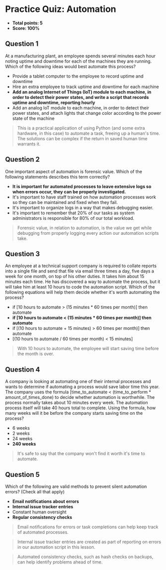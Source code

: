 # Practice Quiz: Automation
* **Total points: 5**
* **Score: 100%**

## Question 1

At a manufacturing plant, an employee spends several minutes each hour noting uptime and downtime for each of the machines they are running. Which of the following ideas would best automate this process?

* Provide a tablet computer to the employee to record uptime and downtime
* Hire an extra employee to track uptime and downtime for each machine
* **Add an analog Internet of Things (IoT) module to each machine, in order to detect their power states, and write a script that records uptime and downtime, reporting hourly**
* Add an analog IoT module to each machine, in order to detect their power states, and attach lights that change color according to the power state of the machine

> This is a practical application of using Python (and some extra hardware, in this case) to automate a task, freeing up a human's time. The solutions can be complex if the return in saved human time warrants it.

## Question 2

One important aspect of automation is forensic value. Which of the following statements describes this term correctly?

* **It is important for automated processes to leave extensive logs so when errors occur, they can be properly investigated.**
* It's important to have staff trained on how automation processes work so they can be maintained and fixed when they fail.
* It's important to organize logs in a way that makes debugging easier.
* It's important to remember that 20% of our tasks as system administrators is responsible for 80% of our total workload.

> Forensic value, in relation to automation, is the value we get while debugging from properly logging every action our automation scripts take.

## Question 3

An employee at a technical support company is required to collate reports into a single file and send that file via email three times a day, five days a week for one month, on top of his other duties. It takes him about 15 minutes each time. He has discovered a way to automate the process, but it will take him at least 10 hours to code the automation script. Which of the following equations will help them decide whether it's worth automating the process?

* if [10 hours to automate > (15 minutes * 60 times per month)] then automate
* **if [10 hours to automate < (15 minutes * 60 times per month)] then automate**
* if [(10 hours to automate + 15 minutes) > 60 times per month)] then automate
* [(10 hours to automate / 60 times per month) < 15 minutes]

> With 10 hours to automate, the employee will start saving time before the month is over.

## Question 4

A company is looking at automating one of their internal processes and wants to determine if automating a process would save labor time this year. The company uses the formula [time_to_automate < (time_to_perform * amount_of_times_done) to decide whether automation is worthwhile. The process normally takes about 10 minutes every week. The automation process itself will take 40 hours total to complete. Using the formula, how many weeks will it be before the company starts saving time on the process?

* 6 weeks
* 2 weeks
* 24 weeks
* **240 weeks**

> It's safe to say that the company won't find it worth it's time to automate.

## Question 5

Which of the following are valid methods to prevent silent automation errors? (Check all that apply)

* **Email notifications about errors**
* **Internal issue tracker entries**
* Constant human oversight
* **Regular consistency checks**

> Email notifications for errors or task completions can help keep track of automated processes.

> Internal issue tracker entries are created as part of reporting on errors in our automation script in this lesson.

> Automated consistency checks, such as hash checks on backups, can help identify problems ahead of time.